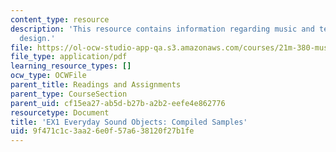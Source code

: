```yaml
---
content_type: resource
description: 'This resource contains information regarding music and technology: Sound
  design.'
file: https://ol-ocw-studio-app-qa.s3.amazonaws.com/courses/21m-380-music-and-technology-sound-design-spring-2016/9f471c1c3aa26e0f57a638120f27b1fe_MIT21M_380S16_assn_ex1.pdf
file_type: application/pdf
learning_resource_types: []
ocw_type: OCWFile
parent_title: Readings and Assignments
parent_type: CourseSection
parent_uid: cf15ea27-ab5d-b27b-a2b2-eefe4e862776
resourcetype: Document
title: 'EX1 Everyday Sound Objects: Compiled Samples'
uid: 9f471c1c-3aa2-6e0f-57a6-38120f27b1fe
---
```

